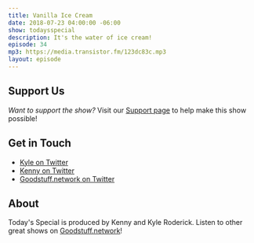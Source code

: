 ```yaml
---
title: Vanilla Ice Cream
date: 2018-07-23 04:00:00 -06:00
show: todaysspecial
description: It's the water of ice cream!
episode: 34
mp3: https://media.transistor.fm/123dc83c.mp3
layout: episode
---
```


## Support Us
*Want to support the show?* Visit our [Support page](https://goodstuff.network/support) to help make this show possible!

## Get in Touch
- [Kyle on Twitter](http://twitter.com/dogburps)
- [Kenny on Twitter](http://twitter.com/kennyroderick_)
- [Goodstuff.network on Twitter](http://twitter.com/goodstufffm)
## About

Today's Special is produced by Kenny and Kyle Roderick. Listen to other great shows on [Goodstuff.network](http://goodstuff.network/shows)!